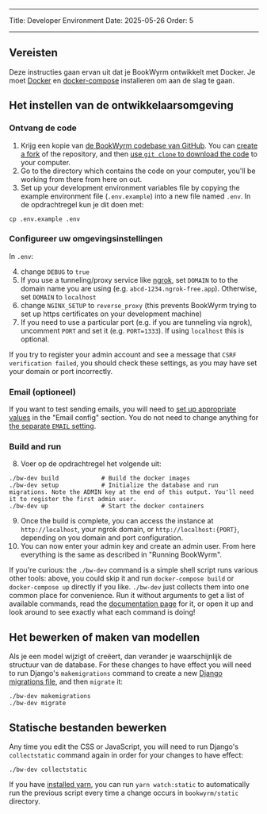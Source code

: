 - - -
Title: Developer Environment Date: 2025-05-26 Order: 5
- - -

## Vereisten

Deze instructies gaan ervan uit dat je BookWyrm ontwikkelt met Docker. Je moet [Docker](https://docs.docker.com/engine/install/) en [docker-compose](https://docs.docker.com/compose/install/) installeren om aan de slag te gaan.

## Het instellen van de ontwikkelaarsomgeving

### Ontvang de code

1. Krijg een kopie van [de BookWyrm codebase van GitHub](https://github.com/bookwyrm-social/bookwyrm). You can [create a fork](https://docs.github.com/en/get-started/quickstart/fork-a-repo) of the repository, and then [use `git clone` to download the code](https://docs.github.com/en/github/creating-cloning-and-archiving-repositories/cloning-a-repository-from-github/cloning-a-repository) to your computer.
2. Go to the directory which contains the code on your computer, you'll be working from there from here on out.
3. Set up your development environment variables file by copying the example environment file (`.env.example`) into a new file named `.env`. In de opdrachtregel kun je dit doen met:
``` { .sh }
cp .env.example .env
```

### Configureer uw omgevingsinstellingen

In `.env`:

4. change `DEBUG` to `true`
5. If you use a tunneling/proxy service like [ngrok](https://ngrok.com), set `DOMAIN` to to the domain name you are using (e.g. `abcd-1234.ngrok-free.app`). Otherwise, set `DOMAIN` to `localhost`
6. change `NGINX_SETUP` to `reverse_proxy` (this prevents BookWyrm trying to set up https certificates on your development machine)
7. If you need to use a particular port (e.g. if you are tunneling via ngrok), uncomment `PORT` and set it (e.g. `PORT=1333`). If using `localhost` this is optional.

If you try to register your admin account and see a message that `CSRF verification failed`, you should check these settings, as you may have set your domain or port incorrectly.

### Email (optioneel)

If you want to test sending emails, you will need to [set up appropriate values](/environment.html#email-configuration) in the "Email config" section. You do not need to change anything for [the separate `EMAIL` setting](/environment.html#email).

### Build and run

8. Voer op de opdrachtregel het volgende uit:

``` { .sh }
./bw-dev build            # Build the docker images
./bw-dev setup            # Initialize the database and run migrations. Note the ADMIN key at the end of this output. You'll need it to register the first admin user.
./bw-dev up               # Start the docker containers
```

9. Once the build is complete, you can access the instance at `http://localhost`, your ngrok domain, or `http://localhost:{PORT}`, depending on you domain and port configuration.
10. You can now enter your admin key and create an admin user. From here everything is the same as described in "Running BookWyrm".

If you're curious: the `./bw-dev` command is a simple shell script runs various other tools: above, you could skip it and run `docker-compose build` or `docker-compose up` directly if you like. `./bw-dev` just collects them into one common place for convenience. Run it without arguments to get a list of available commands, read the [documentation page](/cli.html) for it, or open it up and look around to see exactly what each command is doing!

## Het bewerken of maken van modellen

Als je een model wijzigt of creëert, dan verander je waarschijnlijk de structuur van de database. For these changes to have effect you will need to run Django's `makemigrations` command to create a new [Django migrations file](https://docs.djangoproject.com/en/3.2/topics/migrations), and then `migrate` it:

``` { .sh }
./bw-dev makemigrations
./bw-dev migrate
```

## Statische bestanden bewerken
Any time you edit the CSS or JavaScript, you will need to run Django's `collectstatic` command again in order for your changes to have effect:
``` { .sh }
./bw-dev collectstatic
```

If you have [installed yarn](https://yarnpkg.com/getting-started/install), you can run `yarn watch:static` to automatically run the previous script every time a change occurs in `bookwyrm/static` directory.
